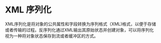 # XML 序列化

XML序列化是将对象的公共属性和字段转换为序列格式（XML)格式，以便于存储或者传输的过程。反序列化通过XML输出其原始状态并创建对象，可以将序列化视为一种将对象状态保存到流或者缓冲区的方式。
